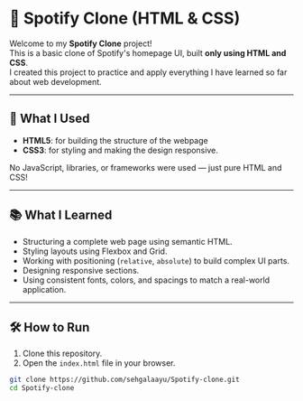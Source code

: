 # 🎵 Spotify Clone (HTML & CSS)

Welcome to my **Spotify Clone** project!  
This is a basic clone of Spotify's homepage UI, built **only using HTML and CSS**.  
I created this project to practice and apply everything I have learned so far about web development.

---

## 🚀 What I Used
- **HTML5**: for building the structure of the webpage
- **CSS3**: for styling and making the design responsive.
  
No JavaScript, libraries, or frameworks were used — just pure HTML and CSS!

---

## 📚 What I Learned
- Structuring a complete web page using semantic HTML.
- Styling layouts using Flexbox and Grid.
- Working with positioning (`relative`, `absolute`) to build complex UI parts.
- Designing responsive sections.
- Using consistent fonts, colors, and spacings to match a real-world application.

---

## 🛠 How to Run
1. Clone this repository.
2. Open the `index.html` file in your browser.
   
```bash
git clone https://github.com/sehgalaayu/Spotify-clone.git
cd Spotify-clone
